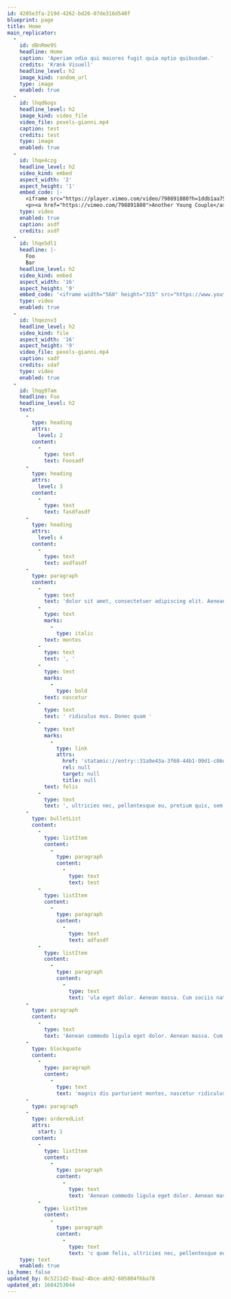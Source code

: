 ```yaml
---
id: 4205e3fa-219d-4262-bd26-07de316d548f
blueprint: page
title: Home
main_replicator:
  -
    id: dBnRme9S
    headline: Home
    caption: 'Aperiam odio qui maiores fugit quia optio quibusdam.'
    credits: 'Krænk Visuell'
    headline_level: h2
    image_kind: random_url
    type: image
    enabled: true
  -
    id: lhqd6ogs
    headline_level: h2
    image_kind: video_file
    video_file: pexels-gianni.mp4
    caption: test
    credits: test
    type: image
    enabled: true
  -
    id: lhqe4czg
    headline_level: h2
    video_kind: embed
    aspect_width: '2'
    aspect_height: '1'
    embed_code: |-
      <iframe src="https://player.vimeo.com/video/798891880?h=1ddb1aa75b" width="640" height="320" frameborder="0" allow="autoplay; fullscreen; picture-in-picture" allowfullscreen></iframe>
      <p><a href="https://vimeo.com/798891880">Another Young Couple</a> from <a href="https://vimeo.com/barryjenkins">Barry Jenkins</a> on <a href="https://vimeo.com">Vimeo</a>.</p>
    type: video
    enabled: true
    caption: asdf
    credits: asdf
  -
    id: lhqe5dl1
    headline: |-
      Foo
      Bar
    headline_level: h2
    video_kind: embed
    aspect_width: '16'
    aspect_height: '9'
    embed_code: '<iframe width="560" height="315" src="https://www.youtube.com/embed/l1hCf9J2pCM" title="YouTube video player" frameborder="0" allow="accelerometer; autoplay; clipboard-write; encrypted-media; gyroscope; picture-in-picture; web-share" allowfullscreen></iframe>'
    type: video
    enabled: true
  -
    id: lhqeznv3
    headline_level: h2
    video_kind: file
    aspect_width: '16'
    aspect_height: '9'
    video_file: pexels-gianni.mp4
    caption: sadf
    credits: sdaf
    type: video
    enabled: true
  -
    id: lhqg97am
    headline: Foo
    headline_level: h2
    text:
      -
        type: heading
        attrs:
          level: 2
        content:
          -
            type: text
            text: Foosadf
      -
        type: heading
        attrs:
          level: 3
        content:
          -
            type: text
            text: fasdfasdf
      -
        type: heading
        attrs:
          level: 4
        content:
          -
            type: text
            text: asdfasdf
      -
        type: paragraph
        content:
          -
            type: text
            text: 'dolor sit amet, consectetuer adipiscing elit. Aenean commodo ligula eget dolor. Aenean massa. Cum sociis natoque penatibus et magnis dis parturient '
          -
            type: text
            marks:
              -
                type: italic
            text: montes
          -
            type: text
            text: ', '
          -
            type: text
            marks:
              -
                type: bold
            text: nascetur
          -
            type: text
            text: ' ridiculus mus. Donec quam '
          -
            type: text
            marks:
              -
                type: link
                attrs:
                  href: 'statamic://entry::31a9e43a-3f60-44b1-99d1-c86d803be1b0'
                  rel: null
                  target: null
                  title: null
            text: felis
          -
            type: text
            text: ', ultricies nec, pellentesque eu, pretium quis, sem. Nulla consequat massa quis enim. Donec.'
      -
        type: bulletList
        content:
          -
            type: listItem
            content:
              -
                type: paragraph
                content:
                  -
                    type: text
                    text: test
          -
            type: listItem
            content:
              -
                type: paragraph
                content:
                  -
                    type: text
                    text: adfasdf
          -
            type: listItem
            content:
              -
                type: paragraph
                content:
                  -
                    type: text
                    text: 'ula eget dolor. Aenean massa. Cum sociis natoque penatibus et magnis dis parturient montes,'
      -
        type: paragraph
        content:
          -
            type: text
            text: 'Aenean commodo ligula eget dolor. Aenean massa. Cum sociis natoque penatibus et '
      -
        type: blockquote
        content:
          -
            type: paragraph
            content:
              -
                type: text
                text: 'magnis dis parturient montes, nascetur ridiculus mus. Donec quam felis, ultricies nec, pellentesque eu, pretium quis, sem. Nulla consequat massa quis enim. Donec'
      -
        type: paragraph
      -
        type: orderedList
        attrs:
          start: 1
        content:
          -
            type: listItem
            content:
              -
                type: paragraph
                content:
                  -
                    type: text
                    text: 'Aenean commodo ligula eget dolor. Aenean massa. Cum sociis natoque penatibus et magnis dis parturient montes, nascetur ridiculus mus. Done'
          -
            type: listItem
            content:
              -
                type: paragraph
                content:
                  -
                    type: text
                    text: 'c quam felis, ultricies nec, pellentesque eu, pretium quis, sem. Nulla consequat massa quis enim. Donec'
    type: text
    enabled: true
is_home: false
updated_by: 0c5211d2-0aa2-4bce-ab92-605804f6ba78
updated_at: 1684253044
---
```

